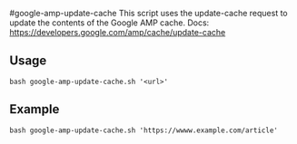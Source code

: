 #google-amp-update-cache
This script uses the update-cache request to update the contents of the Google AMP cache. 
Docs: https://developers.google.com/amp/cache/update-cache

## Usage
```Shell
bash google-amp-update-cache.sh '<url>'
```

## Example
```Shell
bash google-amp-update-cache.sh 'https://wwww.example.com/article'
```

